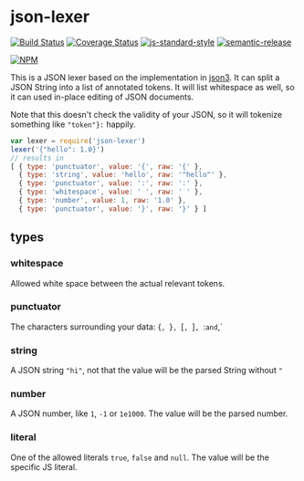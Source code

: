 # json-lexer

[![Build Status](https://travis-ci.org/finnp/json-lexer.svg?branch=master)](https://travis-ci.org/finnp/json-lexer)
[![Coverage Status](https://coveralls.io/repos/finnp/json-lexer/badge.svg?branch=master&service=github)](https://coveralls.io/github/finnp/json-lexer?branch=master)
[![js-standard-style](https://img.shields.io/badge/code%20style-standard-brightgreen.svg?style=flat)](https://github.com/feross/standard)
[![semantic-release](https://img.shields.io/badge/%20%20%F0%9F%93%A6%F0%9F%9A%80-semantic--release-e10079.svg)](https://github.com/semantic-release/semantic-release)

[![NPM](https://nodei.co/npm/json-lexer.png?downloads=true&downloadRank=true&stars=true)](https://nodei.co/npm/json-lexer/)

This is a JSON lexer based on the implementation in [json3](https://github.com/bestiejs/json3).
It can split a JSON String into a list of annotated tokens. It will list whitespace
as well, so it can used in-place editing of JSON documents.

Note that this doesn't check the validity of your JSON, so it will tokenize something
like `"token"}:` happily.

```js
var lexer = require('json-lexer')
lexer('{"hello": 1.0}')
// results in
[ { type: 'punctuator', value: '{', raw: '{' },
  { type: 'string', value: 'hello', raw: '"hello"' },
  { type: 'punctuator', value: ':', raw: ':' },
  { type: 'whitespace', value: ' ', raw: ' ' },
  { type: 'number', value: 1, raw: '1.0' },
  { type: 'punctuator', value: '}', raw: '}' } ]
```

## types

### whitespace
Allowed white space between the actual relevant tokens.

### punctuator
The characters surrounding your data: {`, `}`, `[`, `]`, `:` and `,`

### string
A JSON string `"hi"`, not that the value will be the parsed String without `"`

### number
A JSON number, like `1`, `-1` or `1e1000`. The value will be the parsed number.

### literal
One of the allowed literals `true`, `false` and `null`. The value will be the
specific JS literal.

